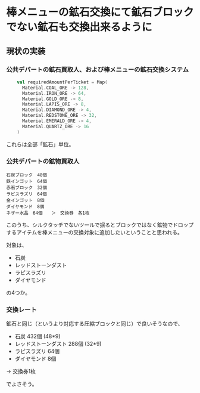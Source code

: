 # 棒メニューの鉱石交換にて鉱石ブロックでない鉱石も交換出来るように

## 現状の実装

### 公共デパートの鉱石買取人、および棒メニューの鉱石交換システム

```scala
    val requiredAmountPerTicket = Map(
      Material.COAL_ORE -> 128,
      Material.IRON_ORE -> 64,
      Material.GOLD_ORE -> 8,
      Material.LAPIS_ORE -> 8,
      Material.DIAMOND_ORE -> 4,
      Material.REDSTONE_ORE -> 32,
      Material.EMERALD_ORE -> 4,
      Material.QUARTZ_ORE -> 16
    )
```

これらは全部「鉱石」単位。

### 公共デパートの鉱物買取人

```
石炭ブロック　48個　　　　
鉄インゴット　64個
赤石ブロック　32個
ラピスラズリ　64個　
金インゴット　8個
ダイヤモンド　8個
ネザー水晶　64個　　＞　交換券　各1枚
```

このうち、シルクタッチでないツールで掘るとブロックではなく鉱物でドロップするアイテムを棒メニューの交換対象に追加したいということと思われる。

対象は、

- 石炭
- レッドストーンダスト
- ラピスラズリ
- ダイヤモンド

の4つか。

### 交換レート

鉱石と同じ（というより対応する圧縮ブロックと同じ）で良いそうなので、

- 石炭 432個 (48*9)
- レッドストーンダスト 288個 (32*9)
- ラピスラズリ 64個
- ダイヤモンド 8個

-> 交換券1枚

でよさそう。
